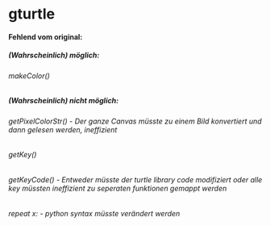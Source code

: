 # gturtle

#### Fehlend vom original:

##### (Wahrscheinlich) möglich:
###### makeColor()

##### (Wahrscheinlich) nicht möglich:
###### getPixelColorStr() - Der ganze Canvas müsste zu einem Bild konvertiert und dann gelesen werden, ineffizient
###### getKey()
###### getKeyCode() - Entweder müsste der turtle library code modifiziert oder alle key müssten ineffizient zu seperaten funktionen gemappt werden
###### repeat x: - python syntax müsste verändert werden
